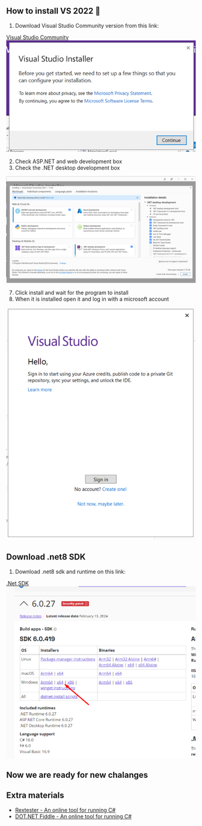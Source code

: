 ## How to install VS 2022 🎈
1. Download Visual Studio Community version from this link:

[Visual Studio Community](https://visualstudio.microsoft.com/vs/community/)
![InstallStep0.1](img/01.png)

2. Check ASP.NET and web development box
3. Check the .NET desktop development box 

![InstallStep2](img/02.png)

7. Click install and wait for the program to install
8. When it is installed open it and log in with a microsoft account

![InstallStep4](img/03.png)

## Download .net8 SDK

1. Download .net8 sdk and runtime on this link:

[.Net SDK](https://dotnet.microsoft.com/en-us/download/dotnet/8.0)
![InstallStep0.1](img/04.png)

## Now we are ready for new chalanges 

## Extra materials
* [Rextester - An online tool for running C#](https://rextester.com/)
* [DOT.NET Fiddle - An online tool for running C#](https://dotnetfiddle.net/)

